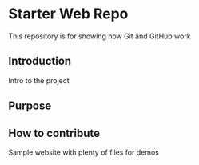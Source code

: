 # Starter Web Repo

This repository is for showing how Git and GitHub work

## Introduction
   Intro to the project

## Purpose

##  How to contribute
Sample website with plenty of files for demos
